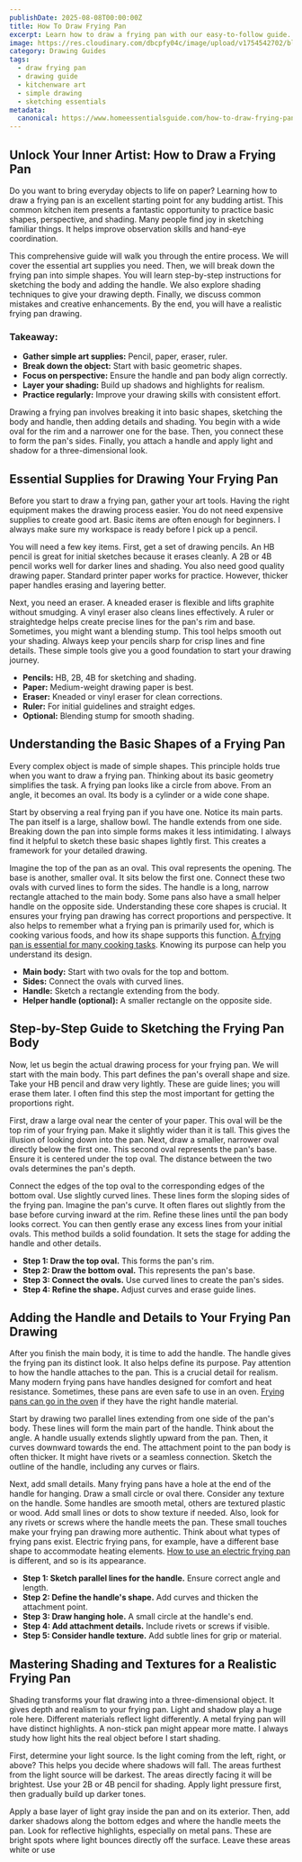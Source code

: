 ```yaml
---
publishDate: 2025-08-08T00:00:00Z
title: How To Draw Frying Pan
excerpt: Learn how to draw a frying pan with our easy-to-follow guide. Discover simple steps, essential tools, and shading techniques to create a realistic kitchen classic.
image: https://res.cloudinary.com/dbcpfy04c/image/upload/v1754542702/blog_image_1754542702_m89njm.webp
category: Drawing Guides
tags:
  - draw frying pan
  - drawing guide
  - kitchenware art
  - simple drawing
  - sketching essentials
metadata:
  canonical: https://www.homeessentialsguide.com/how-to-draw-frying-pan
---
```


## Unlock Your Inner Artist: How to Draw a Frying Pan

Do you want to bring everyday objects to life on paper? Learning how to draw a frying pan is an excellent starting point for any budding artist. This common kitchen item presents a fantastic opportunity to practice basic shapes, perspective, and shading. Many people find joy in sketching familiar things. It helps improve observation skills and hand-eye coordination.

This comprehensive guide will walk you through the entire process. We will cover the essential art supplies you need. Then, we will break down the frying pan into simple shapes. You will learn step-by-step instructions for sketching the body and adding the handle. We also explore shading techniques to give your drawing depth. Finally, we discuss common mistakes and creative enhancements. By the end, you will have a realistic frying pan drawing.

### Takeaway:

*   **Gather simple art supplies:** Pencil, paper, eraser, ruler.
*   **Break down the object:** Start with basic geometric shapes.
*   **Focus on perspective:** Ensure the handle and pan body align correctly.
*   **Layer your shading:** Build up shadows and highlights for realism.
*   **Practice regularly:** Improve your drawing skills with consistent effort.

Drawing a frying pan involves breaking it into basic shapes, sketching the body and handle, then adding details and shading. You begin with a wide oval for the rim and a narrower one for the base. Then, you connect these to form the pan's sides. Finally, you attach a handle and apply light and shadow for a three-dimensional look.

## Essential Supplies for Drawing Your Frying Pan

Before you start to draw a frying pan, gather your art tools. Having the right equipment makes the drawing process easier. You do not need expensive supplies to create good art. Basic items are often enough for beginners. I always make sure my workspace is ready before I pick up a pencil.

You will need a few key items. First, get a set of drawing pencils. An HB pencil is great for initial sketches because it erases cleanly. A 2B or 4B pencil works well for darker lines and shading. You also need good quality drawing paper. Standard printer paper works for practice. However, thicker paper handles erasing and layering better.

Next, you need an eraser. A kneaded eraser is flexible and lifts graphite without smudging. A vinyl eraser also cleans lines effectively. A ruler or straightedge helps create precise lines for the pan's rim and base. Sometimes, you might want a blending stump. This tool helps smooth out your shading. Always keep your pencils sharp for crisp lines and fine details. These simple tools give you a good foundation to start your drawing journey.

*   **Pencils:** HB, 2B, 4B for sketching and shading.
*   **Paper:** Medium-weight drawing paper is best.
*   **Eraser:** Kneaded or vinyl eraser for clean corrections.
*   **Ruler:** For initial guidelines and straight edges.
*   **Optional:** Blending stump for smooth shading.

## Understanding the Basic Shapes of a Frying Pan

Every complex object is made of simple shapes. This principle holds true when you want to draw a frying pan. Thinking about its basic geometry simplifies the task. A frying pan looks like a circle from above. From an angle, it becomes an oval. Its body is a cylinder or a wide cone shape.

Start by observing a real frying pan if you have one. Notice its main parts. The pan itself is a large, shallow bowl. The handle extends from one side. Breaking down the pan into simple forms makes it less intimidating. I always find it helpful to sketch these basic shapes lightly first. This creates a framework for your detailed drawing.

Imagine the top of the pan as an oval. This oval represents the opening. The base is another, smaller oval. It sits below the first one. Connect these two ovals with curved lines to form the sides. The handle is a long, narrow rectangle attached to the main body. Some pans also have a small helper handle on the opposite side. Understanding these core shapes is crucial. It ensures your frying pan drawing has correct proportions and perspective. It also helps to remember what a frying pan is primarily used for, which is cooking various foods, and how its shape supports this function. [A frying pan is essential for many cooking tasks](https://homeessentialsguide.com/what-is-frying-pan-for). Knowing its purpose can help you understand its design.

*   **Main body:** Start with two ovals for the top and bottom.
*   **Sides:** Connect the ovals with curved lines.
*   **Handle:** Sketch a rectangle extending from the body.
*   **Helper handle (optional):** A smaller rectangle on the opposite side.

## Step-by-Step Guide to Sketching the Frying Pan Body

Now, let us begin the actual drawing process for your frying pan. We will start with the main body. This part defines the pan's overall shape and size. Take your HB pencil and draw very lightly. These are guide lines; you will erase them later. I often find this step the most important for getting the proportions right.

First, draw a large oval near the center of your paper. This oval will be the top rim of your frying pan. Make it slightly wider than it is tall. This gives the illusion of looking down into the pan. Next, draw a smaller, narrower oval directly below the first one. This second oval represents the pan's base. Ensure it is centered under the top oval. The distance between the two ovals determines the pan's depth.

Connect the edges of the top oval to the corresponding edges of the bottom oval. Use slightly curved lines. These lines form the sloping sides of the frying pan. Imagine the pan's curve. It often flares out slightly from the base before curving inward at the rim. Refine these lines until the pan body looks correct. You can then gently erase any excess lines from your initial ovals. This method builds a solid foundation. It sets the stage for adding the handle and other details.

*   **Step 1: Draw the top oval.** This forms the pan's rim.
*   **Step 2: Draw the bottom oval.** This represents the pan's base.
*   **Step 3: Connect the ovals.** Use curved lines to create the pan's sides.
*   **Step 4: Refine the shape.** Adjust curves and erase guide lines.

## Adding the Handle and Details to Your Frying Pan Drawing

After you finish the main body, it is time to add the handle. The handle gives the frying pan its distinct look. It also helps define its purpose. Pay attention to how the handle attaches to the pan. This is a crucial detail for realism. Many modern frying pans have handles designed for comfort and heat resistance. Sometimes, these pans are even safe to use in an oven. [Frying pans can go in the oven](https://homeessentialsguide.com/can-frying-pan-go-in-oven) if they have the right handle material.

Start by drawing two parallel lines extending from one side of the pan's body. These lines will form the main part of the handle. Think about the angle. A handle usually extends slightly upward from the pan. Then, it curves downward towards the end. The attachment point to the pan body is often thicker. It might have rivets or a seamless connection. Sketch the outline of the handle, including any curves or flairs.

Next, add small details. Many frying pans have a hole at the end of the handle for hanging. Draw a small circle or oval there. Consider any texture on the handle. Some handles are smooth metal, others are textured plastic or wood. Add small lines or dots to show texture if needed. Also, look for any rivets or screws where the handle meets the pan. These small touches make your frying pan drawing more authentic. Think about what types of frying pans exist. Electric frying pans, for example, have a different base shape to accommodate heating elements. [How to use an electric frying pan](https://homeessentialsguide.com/how-to-use-electric-frying-pan) is different, and so is its appearance.

*   **Step 1: Sketch parallel lines for the handle.** Ensure correct angle and length.
*   **Step 2: Define the handle's shape.** Add curves and thicken the attachment point.
*   **Step 3: Draw hanging hole.** A small circle at the handle's end.
*   **Step 4: Add attachment details.** Include rivets or screws if visible.
*   **Step 5: Consider handle texture.** Add subtle lines for grip or material.

## Mastering Shading and Textures for a Realistic Frying Pan

Shading transforms your flat drawing into a three-dimensional object. It gives depth and realism to your frying pan. Light and shadow play a huge role here. Different materials reflect light differently. A metal frying pan will have distinct highlights. A non-stick pan might appear more matte. I always study how light hits the real object before I start shading.

First, determine your light source. Is the light coming from the left, right, or above? This helps you decide where shadows will fall. The areas furthest from the light source will be darkest. The areas directly facing it will be brightest. Use your 2B or 4B pencil for shading. Apply light pressure first, then gradually build up darker tones.

Apply a base layer of light gray inside the pan and on its exterior. Then, add darker shadows along the bottom edges and where the handle meets the pan. Look for reflective highlights, especially on metal pans. These are bright spots where light bounces directly off the surface. Leave these areas white or use